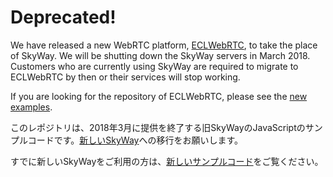 # Deprecated!

We have released a new WebRTC platform, [ECLWebRTC](https://webrtc.ecl.ntt.com/en/?origin=skyway), to take the place of SkyWay. We will be shutting down the SkyWay servers in March 2018. Customers who are currently using SkyWay are required to migrate to ECLWebRTC by then or their services will stop working.

If you are looking for the repository of ECLWebRTC, please see the [new examples](https://github.com/skyway/skyway-js-sdk/tree/master/examples).

このレポジトリは、2018年3月に提供を終了する旧SkyWayのJavaScriptのサンプルコードです。[新しいSkyWay](https://webrtc.ecl.ntt.com/?origin=skyway)への移行をお願いします。

すでに新しいSkyWayをご利用の方は、[新しいサンプルコード](https://github.com/skyway/skyway-js-sdk/tree/master/examples)をご覧ください。
